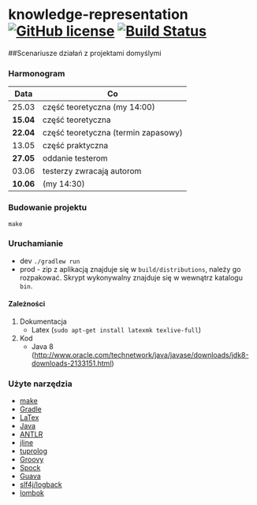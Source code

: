 # knowledge-representation [![GitHub license](https://img.shields.io/badge/license-ISC-blue.svg)](https://raw.githubusercontent.com/janisz/knowledge-representation/master/LICENSE) [![Build Status](https://travis-ci.org/janisz/knowledge-representation.svg?branch=master)](https://travis-ci.org/janisz/knowledge-representation)
##Scenariusze działań z projektami domyślymi

### Harmonogram


| Data                | Co             |
|--------------------|--------            |
|25.03|  część teoretyczna (my 14:00)|
|**15.04**| część teoretyczna | 
|**22.04**| część teoretyczna (termin zapasowy) |
|13.05| część praktyczna|
|**27.05**| oddanie testerom|
|03.06| testerzy zwracają autorom|
|**10.06**| (my 14:30)|

### Budowanie projektu
	make
	
### Uruchamianie

- dev `./gradlew run`
- prod - zip z aplikacją znajduje się w `build/distributions`, należy go rozpakować. Skrypt wykonywalny znajduje się 
w wewnątrz katalogu `bin`.

#### Zależności

1. Dokumentacja
	- Latex (`sudo apt-get install latexmk texlive-full`)
2. Kod
	- Java 8 (http://www.oracle.com/technetwork/java/javase/downloads/jdk8-downloads-2133151.html)

### Użyte narzędzia
- [make](http://en.wikipedia.org/wiki/Make_%28software%29)
- [Gradle](https://gradle.org/)
- [LaTex](http://www.latex-project.org/)
- [Java](http://www.oracle.com/pl/java/overview/index.html)
- [ANTLR](http://www.antlr.org/)
- [jline](http://jline.github.io/jline2/)
- [tuprolog](http://apice.unibo.it/xwiki/bin/view/Tuprolog/)
- [Groovy](http://www.groovy-lang.org/)
- [Spock](http://spockframework.org/)
- [Guava](https://github.com/google/guava)
- [slf4j/logback](http://logback.qos.ch/index.html)
- [lombok](https://projectlombok.org/)
	

		
